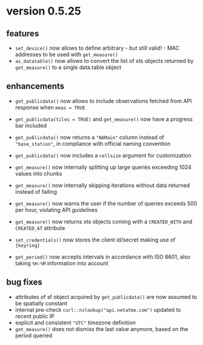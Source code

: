 # version 0.5.25

## features

- `set_device()` now allows to define arbitrary - but still valid! - MAC addresses to be used with `get_measure()`
- `as_datatable()` now allows to convert the list of xts objects returned by `get_measure()` to a single data.table object


## enhancements

- `get_publicdata()` now allows to include observations fetched from API response when `meas = TRUE`
- `get_publicdata(tiles = TRUE)` and `get_measure()` now have a progress bar included
- `get_publicdata()` now returns a `"NAMain"` column instead of `"base_station"`, in compliance with official naming convention
- `get_publicdata()` now includes a `cellsize` argument for customization

- `get_measure()` now internally splitting up large queries exceeding 1024 values into chunks
- `get_measure()` now internally skipping iterations without data returned instead of failing
- `get_measure()` now warns the user if the number of queries exceeds 500 per hour, violating API guidelines
- `get_measure()` now returns xts objects coming with a `CREATED_WITH` and `CREATED_AT` attribute

- `set_credentials()` now stores the client id/secret making use of `{keyring}`
- `get_period()` now accepts intervals in accordance with ISO 8601, also taking `%H:%M` information into account


## bug fixes 

- attributes of sf object acquired by `get_publicdata()` are now assumed to be spatially constant
- internal pre-check `curl::nslookup("api.netatmo.com")` updated to recent public IP
- explicit and consistent `"UTC"` timezone definition 
- `get_measure()` does not dismiss the last value anymore, based on the period queried
